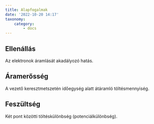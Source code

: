 ```yaml
---
title: Alapfogalmak
date: '2022-10-20 14:17'
taxonomy:
    category:
        - docs
---
```


## Ellenállás
Az elektronok áramlását akadályozó hatás.



## Áramerősség
A vezető keresztmetszetén időegység alatt átáramló töltésmennyiség.

## Feszültség
Két pont közötti töltéskülönbség (potenciálkülönbség).